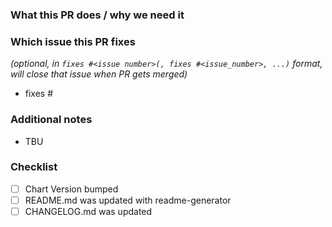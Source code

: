 ### What this PR does / why we need it

### Which issue this PR fixes

*(optional, in `fixes #<issue number>(, fixes #<issue_number>, ...)` format, will close that issue when PR gets merged)*

- fixes #

### Additional notes

- TBU

### Checklist
<!-- [Place an '[x]' (no spaces) in all applicable fields. Please remove unrelated fields.] -->
- [ ] Chart Version bumped
- [ ] README.md was updated with readme-generator
- [ ] CHANGELOG.md was updated